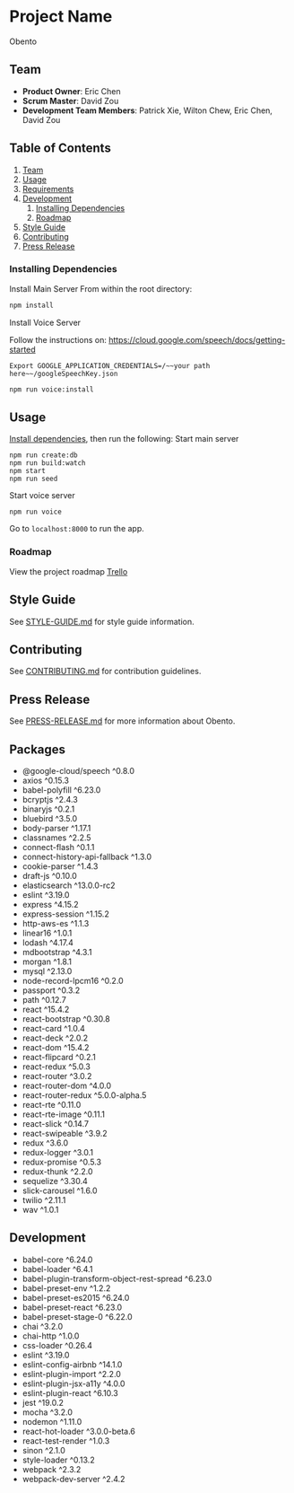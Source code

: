 # Project Name
Obento

## Team

  - __Product Owner__: Eric Chen
  - __Scrum Master__: David Zou
  - __Development Team Members__: Patrick Xie, Wilton Chew, Eric Chen, David Zou

## Table of Contents

1. [Team](#team)
1. [Usage](#usage)
1. [Requirements](#requirements)
1. [Development](#development)
    1. [Installing Dependencies](#installing-dependencies)
    1. [Roadmap](#roadmap)
1. [Style Guide](#style-guide)
1. [Contributing](#contributing)
1. [Press Release](#press-release)

### Installing Dependencies
Install Main Server
From within the root directory:

```sh
npm install
```
Install Voice Server

Follow the instructions on:
https://cloud.google.com/speech/docs/getting-started

```
Export GOOGLE_APPLICATION_CREDENTIALS=/~~your path here~~/googleSpeechKey.json
```

```sh
npm run voice:install
```

## Usage

[Install dependencies](#installing-dependencies), then run the following:
Start main server
```
npm run create:db
npm run build:watch
npm start
npm run seed
```
Start voice server
```
npm run voice
```
Go to `localhost:8000` to run the app.

### Roadmap

View the project roadmap [Trello](https://trello.com/onyxdeer)

## Style Guide

See [STYLE-GUIDE.md](STYLE-GUIDE.md) for style guide information.

## Contributing

See [CONTRIBUTING.md](CONTRIBUTING.md) for contribution guidelines.

## Press Release

See [PRESS-RELEASE.md](PRESS-RELEASE.md) for more information about Obento.


## Packages
- @google-cloud/speech ^0.8.0
- axios ^0.15.3
- babel-polyfill ^6.23.0
- bcryptjs ^2.4.3
- binaryjs ^0.2.1
- bluebird ^3.5.0
- body-parser ^1.17.1
- classnames ^2.2.5
- connect-flash ^0.1.1
- connect-history-api-fallback ^1.3.0
- cookie-parser ^1.4.3
- draft-js ^0.10.0
- elasticsearch ^13.0.0-rc2
- eslint ^3.19.0
- express ^4.15.2
- express-session ^1.15.2
- http-aws-es ^1.1.3
- linear16 ^1.0.1
- lodash ^4.17.4
- mdbootstrap ^4.3.1
- morgan ^1.8.1
- mysql ^2.13.0
- node-record-lpcm16 ^0.2.0
- passport ^0.3.2
- path ^0.12.7
- react ^15.4.2
- react-bootstrap ^0.30.8
- react-card ^1.0.4
- react-deck ^2.0.2
- react-dom ^15.4.2
- react-flipcard ^0.2.1
- react-redux ^5.0.3
- react-router ^3.0.2
- react-router-dom ^4.0.0
- react-router-redux ^5.0.0-alpha.5
- react-rte ^0.11.0
- react-rte-image ^0.11.1
- react-slick ^0.14.7
- react-swipeable ^3.9.2
- redux ^3.6.0
- redux-logger ^3.0.1
- redux-promise ^0.5.3
- redux-thunk ^2.2.0
- sequelize ^3.30.4
- slick-carousel ^1.6.0
- twilio ^2.11.1
- wav ^1.0.1

## Development

- babel-core ^6.24.0
- babel-loader ^6.4.1
- babel-plugin-transform-object-rest-spread ^6.23.0
- babel-preset-env ^1.2.2
- babel-preset-es2015 ^6.24.0
- babel-preset-react ^6.23.0
- babel-preset-stage-0 ^6.22.0
- chai ^3.2.0
- chai-http ^1.0.0
- css-loader ^0.26.4
- eslint ^3.19.0
- eslint-config-airbnb ^14.1.0
- eslint-plugin-import ^2.2.0
- eslint-plugin-jsx-a11y ^4.0.0
- eslint-plugin-react ^6.10.3
- jest ^19.0.2
- mocha ^3.2.0
- nodemon ^1.11.0
- react-hot-loader ^3.0.0-beta.6
- react-test-render ^1.0.3
- sinon ^2.1.0
- style-loader ^0.13.2
- webpack ^2.3.2
- webpack-dev-server ^2.4.2
